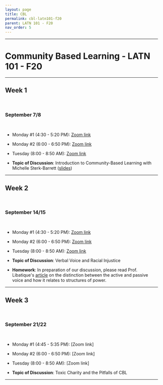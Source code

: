 ```yaml
---
layout: page
title: CBL
permalink: cbl-latn101-f20
parent: LATN 101 - F20
nav_order: 5
---
```

***

# Community Based Learning - LATN 101 - F20

***

## Week 1
&nbsp;  
### September 7/8
&nbsp;  
- Monday #1 (4:30 - 5:20 PM): [Zoom link](https://holycross.zoom.us/j/92621060716?pwd=OCtKTUR0RkRxbGNoLzZqUjNPTnlCUT09)

- Monday #2 (6:00 - 6:50 PM): [Zoom link](https://holycross.zoom.us/j/96416650051?pwd=NGZCbmRrTjFEOTZXVDRoMWwwMkluQT09)

- Tuesday (8:00 - 8:50 AM): [Zoom link](https://holycross.zoom.us/j/92195904742?pwd=RTVxMkV3NkkyQ3h1a054UGROUSszUT09)

- **Topic of Discussion**: Introduction to Community-Based Learning with Michelle Sterk-Barrett ([slides](https://www.holycross.edu/sites/default/files/files/cbl/introduction_to_community-based_learning_17.pdf))

***

## Week 2
&nbsp;  
### September 14/15
&nbsp;  
- Monday #1 (4:30 - 5:20 PM): [Zoom link](https://holycross.zoom.us/j/95109369720?pwd=enY4VnVpY093RzBCMDB5eFF2KzlMdz09)

- Monday #2 (6:00 - 6:50 PM): [Zoom link](https://www.google.com/url?q=https://holycross.zoom.us/j/99154960265&sa=D&source=calendar&ust=1600263337829000&usg=AOvVaw1TuW56712AOKavAFXRb3Ft)

- Tuesday (8:00 - 8:50 AM): [Zoom link](https://holycross.zoom.us/j/95705401746)

- **Topic of Discussion**: Verbal Voice and Racial Injustice

- **Homework**: In preparation of our discussion, please read Prof. Libatique's [article](https://eidolon.pub/object-ifying-language-fd8d3d75cb6f) on the distinction between the active and passive voice and how it relates to structures of power.

***

## Week 3
&nbsp;  
### September 21/22
&nbsp;  
- Monday #1 (4:45 - 5:35 PM): [Zoom link]

- Monday #2 (6:00 - 6:50 PM): [Zoom link]

- Tuesday (8:00 - 8:50 AM): [Zoom link]

- **Topic of Discussion**: Toxic Charity and the Pitfalls of CBL

***
